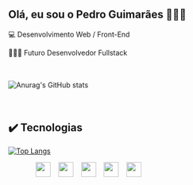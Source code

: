## Olá, eu sou o Pedro Guimarães 🙋🏻‍♂️
<!--[![Linkedin](https://img.shields.io/badge/LinkedIn-0077B5?style=for-the-badge&logo=linkedin&logoColor=white)](https://www.linkedin.com/in/pedrolgr/)
[![Youtube](https://img.shields.io/badge/YouTube-FF0000?style=for-the-badge&logo=youtube&logoColor=white)]()
[![Tiktok](https://img.shields.io/badge/TikTok-000000?style=for-the-badge&logo=tiktok&logoColor=white)]()-->

💻 Desenvolvimento Web / Front-End

👨🏻‍💻 Futuro Desenvolvedor Fullstack
<br><br><br>

![Anurag's GitHub stats](https://github-readme-stats.vercel.app/api?username=pedrolgr&show_icons=true&theme=dark)
<br>
<br>
<br>


## ✔️ Tecnologias

[![Top Langs](https://github-readme-stats.vercel.app/api/top-langs/?username=anuraghazra&layout=compact&langs_count=4)](https://github.com/anuraghazra/github-readme-stats)

&nbsp;&nbsp;&nbsp;&nbsp;&nbsp;&nbsp;&nbsp;&nbsp;&nbsp;&nbsp;&nbsp;&nbsp;&nbsp;&nbsp;<img src="https://cdn.jsdelivr.net/gh/devicons/devicon/icons/javascript/javascript-original.svg" width="30px" />&nbsp;&nbsp;&nbsp;&nbsp;<img src="https://cdn.jsdelivr.net/gh/devicons/devicon/icons/html5/html5-original.svg" width="30px" />&nbsp;&nbsp;&nbsp;&nbsp;<img src="https://cdn.jsdelivr.net/gh/devicons/devicon/icons/css3/css3-original.svg" width="30px"/>&nbsp;&nbsp;&nbsp;&nbsp;<img src="https://cdn.jsdelivr.net/gh/devicons/devicon/icons/react/react-original.svg" width="30px" />&nbsp;&nbsp;&nbsp;&nbsp;<img src="https://cdn.jsdelivr.net/gh/devicons/devicon/icons/typescript/typescript-original.svg" width="30px"/>

          
